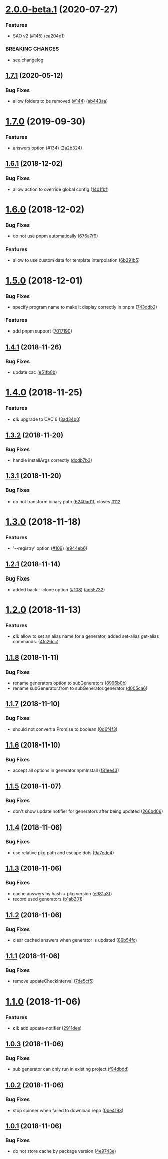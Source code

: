 # [2.0.0-beta.1](https://github.com/saojs/sao/compare/v1.7.1...v2.0.0-beta.1) (2020-07-27)


### Features

* SAO v2 ([#145](https://github.com/saojs/sao/issues/145)) ([ca204d1](https://github.com/saojs/sao/commit/ca204d157f4c137dcafd2eeae5cd3691ed60c251))


### BREAKING CHANGES

* see changelog



## [1.7.1](https://github.com/saojs/sao/compare/v1.7.0...v1.7.1) (2020-05-12)


### Bug Fixes

* allow folders to be removed ([#144](https://github.com/saojs/sao/issues/144)) ([ab443aa](https://github.com/saojs/sao/commit/ab443aa555035b0c8e1c9b1e78b29b85cfe80ed3))



# [1.7.0](https://github.com/saojs/sao/compare/v1.6.1...v1.7.0) (2019-09-30)


### Features

* answers option ([#134](https://github.com/saojs/sao/issues/134)) ([2a2b324](https://github.com/saojs/sao/commit/2a2b324645c3edfeab5d025d85d6ea433b8c6438))



## [1.6.1](https://github.com/saojs/sao/compare/v1.6.0...v1.6.1) (2018-12-02)


### Bug Fixes

* allow action to override global config ([14d1fbf](https://github.com/saojs/sao/commit/14d1fbf3ec0f0c260a010f4e393619c09fa84552))



# [1.6.0](https://github.com/saojs/sao/compare/v1.5.0...v1.6.0) (2018-12-02)


### Bug Fixes

* do not use pnpm automatically ([676a7f9](https://github.com/saojs/sao/commit/676a7f9d5812202249600885b338cc7186ca3556))


### Features

* allow to use custom data for template interpolation ([6b291b5](https://github.com/saojs/sao/commit/6b291b5f9772eacda81adc01d218bec9c68f3258))



# [1.5.0](https://github.com/saojs/sao/compare/v1.4.1...v1.5.0) (2018-12-01)


### Bug Fixes

* specify program name to make it display correctly in pnpm ([743ddb2](https://github.com/saojs/sao/commit/743ddb2fb5cf407e120331912db22066a701256f))


### Features

* add pnpm support ([7017190](https://github.com/saojs/sao/commit/7017190a285007d9ed9eccdcfa0b0693bcb7a629))



## [1.4.1](https://github.com/saojs/sao/compare/v1.4.0...v1.4.1) (2018-11-26)


### Bug Fixes

* update cac ([e51fb8b](https://github.com/saojs/sao/commit/e51fb8b3d9216ddb19d113e08eee0808418e862c))



# [1.4.0](https://github.com/saojs/sao/compare/v1.3.2...v1.4.0) (2018-11-25)


### Features

* **cli:** upgrade to CAC 6 ([3ad34b0](https://github.com/saojs/sao/commit/3ad34b004b487a4905a13086809cff29a4537a3a))



## [1.3.2](https://github.com/saojs/sao/compare/v1.3.1...v1.3.2) (2018-11-20)


### Bug Fixes

* handle installArgs correctly ([dcdb7b3](https://github.com/saojs/sao/commit/dcdb7b30f3abc97108dc422dd42c4578621abe3a))



## [1.3.1](https://github.com/saojs/sao/compare/v1.3.0...v1.3.1) (2018-11-20)


### Bug Fixes

* do not transform binary path ([6240ad1](https://github.com/saojs/sao/commit/6240ad1e6e7c2f5c5896a66e19422c0a0e48c6f5)), closes [#112](https://github.com/saojs/sao/issues/112)



# [1.3.0](https://github.com/saojs/sao/compare/v1.2.1...v1.3.0) (2018-11-18)


### Features

* '--registry' option ([#109](https://github.com/saojs/sao/issues/109)) ([e944eb6](https://github.com/saojs/sao/commit/e944eb680ec822a4b4b1c6e7dd72293532c86130))



## [1.2.1](https://github.com/saojs/sao/compare/v1.2.0...v1.2.1) (2018-11-14)


### Bug Fixes

* added back --clone option ([#108](https://github.com/saojs/sao/issues/108)) ([ac55732](https://github.com/saojs/sao/commit/ac55732c5f386199179fa4e0ab371c2acebce00b))



# [1.2.0](https://github.com/saojs/sao/compare/v1.1.8...v1.2.0) (2018-11-13)


### Features

* **cli:** allow to set an alias name for a generator, added set-alias get-alias commands. ([4fc26cc](https://github.com/saojs/sao/commit/4fc26cce053d70bf1ca72421c87d68b47a9fbd38))



## [1.1.8](https://github.com/saojs/sao/compare/v1.1.7...v1.1.8) (2018-11-11)


### Bug Fixes

* rename generators option to subGenerators ([8996b0b](https://github.com/saojs/sao/commit/8996b0b8688f3a8bc6d2a70b945c751624904b85))
* rename subGenerator.from to subGenerator.generator ([d005ca6](https://github.com/saojs/sao/commit/d005ca6bee324dca4c2b1f811985655dad86dfd6))



## [1.1.7](https://github.com/saojs/sao/compare/v1.1.6...v1.1.7) (2018-11-10)


### Bug Fixes

* should not convert a Promise to boolean ([0d6f4f3](https://github.com/saojs/sao/commit/0d6f4f33b788d44a0cddb6c8be7e8de45f16f619))



## [1.1.6](https://github.com/saojs/sao/compare/v1.1.5...v1.1.6) (2018-11-10)


### Bug Fixes

* accept all options in generator.npmInstall ([f81ee43](https://github.com/saojs/sao/commit/f81ee435ec73a833a61ba3f9a96fcbd5ced56ec6))



## [1.1.5](https://github.com/saojs/sao/compare/v1.1.4...v1.1.5) (2018-11-07)


### Bug Fixes

* don't show update notifier for generators after being updated ([266bd06](https://github.com/saojs/sao/commit/266bd065dc44a16c15559b7fb5488551573e3db1))



## [1.1.4](https://github.com/saojs/sao/compare/v1.1.3...v1.1.4) (2018-11-06)


### Bug Fixes

* use relative pkg path and escape dots ([9a7ede4](https://github.com/saojs/sao/commit/9a7ede4eb7820a953079c933481f15ac03b3dd8a))



## [1.1.3](https://github.com/saojs/sao/compare/v1.1.2...v1.1.3) (2018-11-06)


### Bug Fixes

* cache answers by hash + pkg version ([e981a3f](https://github.com/saojs/sao/commit/e981a3f600c928b4d05c3aed755d441ad5353723))
* record used generators ([b1ab201](https://github.com/saojs/sao/commit/b1ab2017cf5ad8b9e081598654e554306fdfac44))



## [1.1.2](https://github.com/saojs/sao/compare/v1.1.1...v1.1.2) (2018-11-06)


### Bug Fixes

* clear cached answers when generator is updated ([86b54fc](https://github.com/saojs/sao/commit/86b54fc4e9775692111dc2dd61255e67a52e4a5b))



## [1.1.1](https://github.com/saojs/sao/compare/v1.1.0...v1.1.1) (2018-11-06)


### Bug Fixes

* remove updateCheckInterval ([7de5cf5](https://github.com/saojs/sao/commit/7de5cf5744a4a7046a5e3c669a57db6df606def2))



# [1.1.0](https://github.com/saojs/sao/compare/v1.0.3...v1.1.0) (2018-11-06)


### Features

* **cli:** add update-notifier ([2911dee](https://github.com/saojs/sao/commit/2911deed48fb2df510a136c295865ab490f72a8e))



## [1.0.3](https://github.com/saojs/sao/compare/v1.0.2...v1.0.3) (2018-11-06)


### Bug Fixes

* sub generator can only run in existing project ([f94dbdd](https://github.com/saojs/sao/commit/f94dbdd05d77a8a18d87a4f4acd4a7e75eb2592b))



## [1.0.2](https://github.com/saojs/sao/compare/v1.0.1...v1.0.2) (2018-11-06)


### Bug Fixes

* stop spinner when failed to download repo ([0be4193](https://github.com/saojs/sao/commit/0be41932f0cb0c0253949b8377e190e6d5a8eefb))



## [1.0.1](https://github.com/saojs/sao/compare/v1.0.0...v1.0.1) (2018-11-06)


### Bug Fixes

* do not store cache by package version ([4e9743e](https://github.com/saojs/sao/commit/4e9743ea8a6bebcb1aeb0ceb7d79b0e4585177fa))




